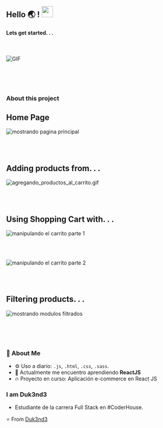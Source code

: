 ## Hello 🌏 ! <img src="https://raw.githubusercontent.com/iampavangandhi/iampavangandhi/master/gifs/Hi.gif" width="30px"></h2>

#### Lets get started. . .

<br /><br />
<img text-align="right" alt="GIF" src="https://media.giphy.com/media/13HgwGsXF0aiGY/giphy.gif" />

<br /><br /><br />

### About this project

## Home Page

<img text-align="right" alt="mostrando pagina principal" src="https://s10.gifyu.com/images/mostrando_pagina_principal1.gif" />

<br /><br />

## Adding products from. . .

<img src="https://s10.gifyu.com/images/agregando_productos_al_carrito.gif" alt="agregando_productos_al_carrito.gif" text-align='right'>

<br /><br />

## Using Shopping Cart with. . .

<img text-align="right" alt="manipulando el carrito parte 1" src="https://s10.gifyu.com/images/manipulando_carrito_parte_1.gif" />

<br /><br />

<img text-align="right" alt="manipulando el carrito parte 2" src="https://s10.gifyu.com/images/manipulando_carrito_parte_2.gif" />

<br /><br />

## Filtering products. . .

<img text-align="right" alt="mostrando modulos filtrados" src="https://s10.gifyu.com/images/mostrando_modulos_filtrados.gif" />

<br /><br /><br />

### 🚀 About Me

- ⚙️ Uso a diario: `.js`, `.html`, `.css`, `.sass`.
- 🔭 Actualmente me encuentro aprendiendo **ReactJS**
- 🔥 Proyecto en curso: Aplicación e-commerce en React JS

### I am Duk3nd3

- Estudiante de la carrera Full Stack en #CoderHouse.

⭐️ From [Duk3nd3](https://github.com/Duk3nd3/)
